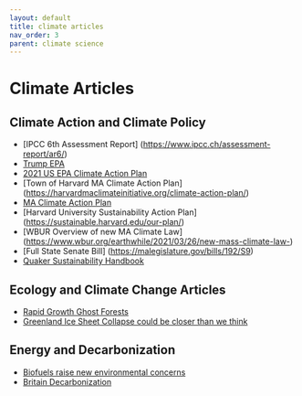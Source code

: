 ```yaml
---
layout: default
title: climate articles
nav_order: 3
parent: climate science
---
```


# Climate Articles

## Climate Action and Climate Policy 

- [IPCC 6th Assessment Report] (https://www.ipcc.ch/assessment-report/ar6/)
- [Trump EPA ](https://www.scientificamerican.com/article/trumps-epa-targets-endangerment-finding-underlying-climate-change-policy-for/)
- [2021 US EPA Climate Action Plan](https://www.sustainability.gov/pdfs/epa-2021-cap.pdf)
- [Town of Harvard MA Climate Action Plan] (https://harvardmaclimateinitiative.org/climate-action-plan/)
- [MA Climate Action Plan](https://www.mass.gov/info-details/massachusetts-clean-energy-and-climate-plan-for-2025-and-2030)
- [Harvard University Sustainability Action Plan] (https://sustainable.harvard.edu/our-plan/)
- [WBUR Overview of new MA Climate Law] (https://www.wbur.org/earthwhile/2021/03/26/new-mass-climate-law-)
- [Full State Senate Bill] (https://malegislature.gov/bills/192/S9)
- [Quaker Sustainability Handbook](https://loughborough.quakermeeting.org/files/sustainability_handbook_2_1.pdf)

## Ecology and Climate Change Articles

- [Rapid Growth Ghost Forests](https://www.smithsonianmag.com/science-nature/why-ecologists-are-haunted-rapid-growth-ghost-forests-180977674/)
- [Greenland Ice Sheet Collapse could be closer than we think](https://www.scientificamerican.com/article/greenlands-ice-sheet-collapse-could-be-closer-than-we-think/)

## Energy and Decarbonization

- [Biofuels raise new environmental concerns](https://www.scientificamerican.com/article/the-new-era-of-biofuels-raises-environmental-concerns/)
- [Britain Decarbonization](https://www.economist.com/britain/2021/02/15/how-britain-decarbonised-faster-than-any-other-rich-country)
